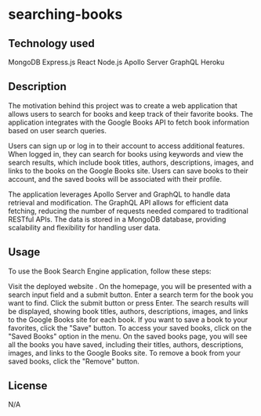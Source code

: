 # searching-books
 
## Technology used 
MongoDB
Express.js
React
Node.js
Apollo Server
GraphQL
Heroku

## Description
The motivation behind this project was to create a web application that allows users to search for books and keep track of their favorite books. The application integrates with the Google Books API to fetch book information based on user search queries.

Users can sign up or log in to their account to access additional features. When logged in, they can search for books using keywords and view the search results, which include book titles, authors, descriptions, images, and links to the books on the Google Books site. Users can save books to their account, and the saved books will be associated with their profile.

The application leverages Apollo Server and GraphQL to handle data retrieval and modification. The GraphQL API allows for efficient data fetching, reducing the number of requests needed compared to traditional RESTful APIs. The data is stored in a MongoDB database, providing scalability and flexibility for handling user data.


## Usage

To use the Book Search Engine application, follow these steps:

Visit the deployed website .
On the homepage, you will be presented with a search input field and a submit button.
Enter a search term for the book you want to find.
Click the submit button or press Enter.
The search results will be displayed, showing book titles, authors, descriptions, images, and links to the Google Books site for each book.
If you want to save a book to your favorites, click the "Save" button.
To access your saved books, click on the "Saved Books" option in the menu.
On the saved books page, you will see all the books you have saved, including their titles, authors, descriptions, images, and links to the Google Books site.
To remove a book from your saved books, click the "Remove" button.

## License
N/A